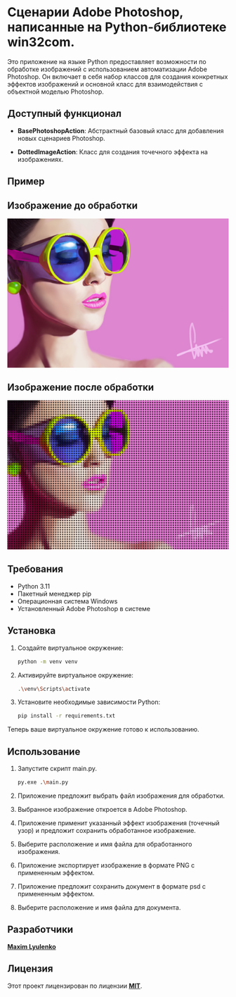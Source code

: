 # Сценарии Adobe Photoshop, написанные на Python-библиотеке win32com. 

Это приложение на языке Python предоставляет возможности по обработке изображений с использованием автоматизации Adobe
Photoshop. Он включает в себя набор классов для создания конкретных эффектов изображений и основной класс для
взаимодействия с объектной моделью Photoshop.

## Доступный функционал

- **BasePhotoshopAction**: Абстрактный базовый класс для добавления новых сценариев Photoshop.


- **DottedImageAction**: Класс для создания точечного эффекта на изображениях.

## Пример

## Изображение до обработки

<img src="https://github.com/Lyulenko-Maxim/photoshop_python_scripting/blob/main/examples/before.jpg" alt="Изображение до обработки" width="512">

## Изображение после обработки

<img src="https://github.com/Lyulenko-Maxim/photoshop_python_scripting/blob/main/examples/after.png" alt="Изображение после обработки" title="После" width="512"/>

## Требования

- Python 3.11
- Пакетный менеджер pip
- Операционная система Windows
- Установленный Adobe Photoshop в системе

## Установка

1. Создайте виртуальное окружение:

   ```bash
   python -m venv venv

2. Активируйте виртуальное окружение:

   ```bash
   .\venv\Scripts\activate

3. Установите необходимые зависимости Python:

   ```bash
   pip install -r requirements.txt

Теперь ваше виртуальное окружение готово к использованию.

## Использование

1. Запустите скрипт main.py.

   ```bash
   py.exe .\main.py

2. Приложение предложит выбрать файл изображения для обработки.


3. Выбранное изображение откроется в Adobe Photoshop.


4. Приложение применит указанный эффект изображения (точечный узор) и предложит сохранить обработанное изображение.


5. Выберите расположение и имя файла для обработанного изображения.


6. Приложение экспортирует изображение в формате PNG с примененным эффектом.


7. Приложение предложит сохранить документ в формате psd с примененным эффектом.


8. Выберите расположение и имя файла для документа.


## Разработчики

[**Maxim Lyulenko**](https://github.com/Lyulenko-Maxim)

## Лицензия

Этот проект лицензирован по лицензии [**MIT**](https://github.com/Lyulenko-Maxim/photoshop_python_scripting/blob/main/LICENSE).